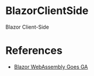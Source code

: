 # BlazorClientSide
Blazor Client-Side

# References
- [Blazor WebAssembly Goes GA](https://www.mstack.nl/blog/20200530-blazor-wasm-github-pages/)